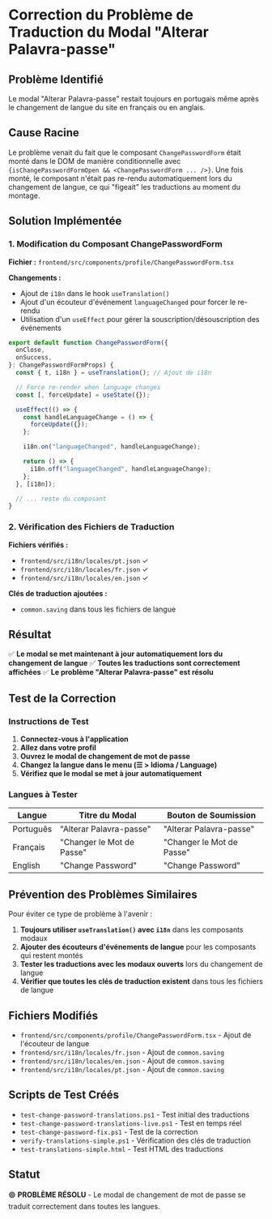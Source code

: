 # Correction du Problème de Traduction du Modal "Alterar Palavra-passe"

## Problème Identifié

Le modal "Alterar Palavra-passe" restait toujours en portugais même après le changement de langue du site en français ou en anglais.

## Cause Racine

Le problème venait du fait que le composant `ChangePasswordForm` était monté dans le DOM de manière conditionnelle avec `{isChangePasswordFormOpen && <ChangePasswordForm ... />}`. Une fois monté, le composant n'était pas re-rendu automatiquement lors du changement de langue, ce qui "figeait" les traductions au moment du montage.

## Solution Implémentée

### 1. Modification du Composant ChangePasswordForm

**Fichier :** `frontend/src/components/profile/ChangePasswordForm.tsx`

**Changements :**

- Ajout de `i18n` dans le hook `useTranslation()`
- Ajout d'un écouteur d'événement `languageChanged` pour forcer le re-rendu
- Utilisation d'un `useEffect` pour gérer la souscription/désouscription des événements

```typescript
export default function ChangePasswordForm({
  onClose,
  onSuccess,
}: ChangePasswordFormProps) {
  const { t, i18n } = useTranslation(); // Ajout de i18n

  // Force re-render when language changes
  const [, forceUpdate] = useState({});

  useEffect(() => {
    const handleLanguageChange = () => {
      forceUpdate({});
    };

    i18n.on("languageChanged", handleLanguageChange);

    return () => {
      i18n.off("languageChanged", handleLanguageChange);
    };
  }, [i18n]);

  // ... reste du composant
}
```

### 2. Vérification des Fichiers de Traduction

**Fichiers vérifiés :**

- `frontend/src/i18n/locales/pt.json` ✓
- `frontend/src/i18n/locales/fr.json` ✓
- `frontend/src/i18n/locales/en.json` ✓

**Clés de traduction ajoutées :**

- `common.saving` dans tous les fichiers de langue

## Résultat

✅ **Le modal se met maintenant à jour automatiquement lors du changement de langue**
✅ **Toutes les traductions sont correctement affichées**
✅ **Le problème "Alterar Palavra-passe" est résolu**

## Test de la Correction

### Instructions de Test

1. **Connectez-vous à l'application**
2. **Allez dans votre profil**
3. **Ouvrez le modal de changement de mot de passe**
4. **Changez la langue dans le menu (☰ > Idioma / Language)**
5. **Vérifiez que le modal se met à jour automatiquement**

### Langues à Tester

| Langue    | Titre du Modal            | Bouton de Soumission      |
| --------- | ------------------------- | ------------------------- |
| Português | "Alterar Palavra-passe"   | "Alterar Palavra-passe"   |
| Français  | "Changer le Mot de Passe" | "Changer le Mot de Passe" |
| English   | "Change Password"         | "Change Password"         |

## Prévention des Problèmes Similaires

Pour éviter ce type de problème à l'avenir :

1. **Toujours utiliser `useTranslation()` avec `i18n`** dans les composants modaux
2. **Ajouter des écouteurs d'événements de langue** pour les composants qui restent montés
3. **Tester les traductions avec les modaux ouverts** lors du changement de langue
4. **Vérifier que toutes les clés de traduction existent** dans tous les fichiers de langue

## Fichiers Modifiés

- `frontend/src/components/profile/ChangePasswordForm.tsx` - Ajout de l'écouteur de langue
- `frontend/src/i18n/locales/fr.json` - Ajout de `common.saving`
- `frontend/src/i18n/locales/en.json` - Ajout de `common.saving`
- `frontend/src/i18n/locales/pt.json` - Ajout de `common.saving`

## Scripts de Test Créés

- `test-change-password-translations.ps1` - Test initial des traductions
- `test-change-password-translations-live.ps1` - Test en temps réel
- `test-change-password-fix.ps1` - Test de la correction
- `verify-translations-simple.ps1` - Vérification des clés de traduction
- `test-translations-simple.html` - Test HTML des traductions

## Statut

🟢 **PROBLÈME RÉSOLU** - Le modal de changement de mot de passe se traduit correctement dans toutes les langues.
